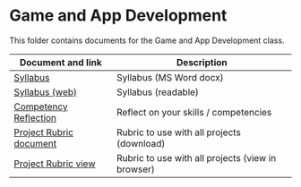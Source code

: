 # Game and App Development

This folder contains documents for the Game and App Development class.

Document and link | Description
----------------- | -----------
[Syllabus](https://github.com/MichaelTMiyoshi/LearningWithMiyoshi/blob/main/GameAndAppDev/2026ProgrammingSyllabus.docx) | Syllabus (MS Word docx)
[Syllabus (web)](https://github.com/MichaelTMiyoshi/LearningWithMiyoshi/blob/main/GameAndAppDev/ProgSyllabus.md) | Syllabus (readable)
[Competency Reflection](https://github.com/MichaelTMiyoshi/LearningWithMiyoshi/blob/main/GameAndAppDev/CompetenciesReflection-GameAndAppDevelopment.docx) | Reflect on your skills / competencies
[Project Rubric document](https://github.com/MichaelTMiyoshi/LearningWithMiyoshi/blob/main/_CommonDocuments/Rubric-AdvancedDesignDoc.docx) | Rubric to use with all projects (download)
[Project Rubric view](https://github.com/MichaelTMiyoshi/LearningWithMiyoshi/blob/main/_CommonDocuments/Rubric-AdvancedDesignDoc.md) | Rubric to use with all projects (view in browser)
